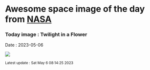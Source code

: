 
# Awesome space image of the day from [NASA](https://api.nasa.gov/)

### Today image : Twilight in a Flower
Date : 2023-05-06

![](https://apod.nasa.gov/apod/image/2305/TwilightFlower1024.jpg)

<small>Latest update : Sat May  6 08:14:25 2023</small>
        